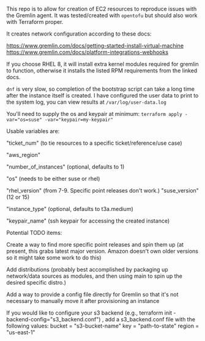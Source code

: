 This repo is to allow for creation of EC2 resources to reproduce issues with the Gremlin agent.
It was tested/created with `opentofu` but should also work with Terraform proper.

It creates network configuration according to these docs:

https://www.gremlin.com/docs/getting-started-install-virtual-machine
https://www.gremlin.com/docs/platform-integrations-webhooks

If you choose RHEL 8, it will install extra kernel modules required for gremlin to function, otherwise it installs the listed RPM requirements from the linked docs.

`dnf` is very slow, so completion of the bootstrap script can take a long time after the instance itself is created.
I have configured the user data to print to the system log, you can view results at `/var/log/user-data.log`

You'll need to supply the os and keypair at minimum:
`terraform apply -var="os=suse" -var="keypair=my-keypair"`

Usable variables are:

"ticket_num" (to tie resources to a specific ticket/reference/use case)

"aws_region" 

"number_of_instances" (optional, defaults to 1)

"os" (needs to be either suse or rhel)

"rhel_version" (from 7-9. Specific point releases don't work.)
"suse_version" (12 or 15)

"instance_type" (optional, defaults to t3a.medium)

"keypair_name" (ssh keypair for accessing the created instance)

Potential TODO items:

Create a way to find more specific point releases and spin them up (at present, this grabs latest major version. Amazon doesn't own older versions so it might take some work to do this)

Add distributions (probably best accomplished by packaging up network/data sources as modules, and then using main to spin up the desired specific distro.)

Add a way to provide a config file directly for Gremlin so that it's not necessary to manually move it after provisioning an instance

If you would like to configure your s3 backend (e.g., terraform init -backend-config="s3_backend.conf") , add a s3_backend.conf file with the following values:
    bucket = "s3-bucket-name"
    key    = "path-to-state"
    region = "us-east-1"

